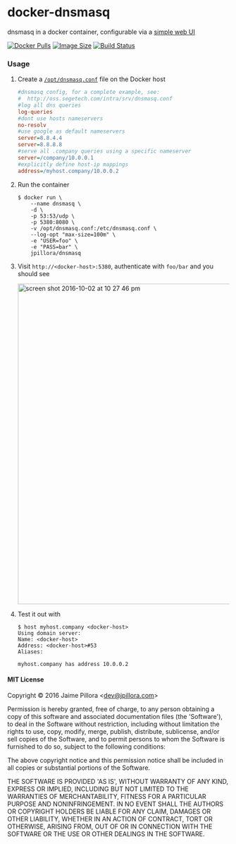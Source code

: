 # docker-dnsmasq

dnsmasq in a docker container, configurable via a [simple web UI](https://github.com/jpillora/webproc)


[![Docker Pulls](https://img.shields.io/docker/pulls/bodsch/docker-dnsmasq)][hub]
[![Image Size](https://images.microbadger.com/badges/image/bodsch/docker-dnsmasq)][microbadger]
[![Build Status](https://travis-ci.org/bodsch/docker-dnsmasq)][travis]

[hub]: https://hub.docker.com/r/bodsch/docker-dnsmasq/
[microbadger]: https://microbadger.com/images/bodsch/docker-dnsmasq
[travis]: https://travis-ci.org/bodsch/docker-dnsmasq


### Usage

1. Create a [`/opt/dnsmasq.conf`](http://oss.segetech.com/intra/srv/dnsmasq.conf) file on the Docker host

	``` ini
	#dnsmasq config, for a complete example, see:
	#  http://oss.segetech.com/intra/srv/dnsmasq.conf
	#log all dns queries
	log-queries
	#dont use hosts nameservers
	no-resolv
	#use google as default nameservers
	server=8.8.4.4
	server=8.8.8.8
	#serve all .company queries using a specific nameserver
	server=/company/10.0.0.1
	#explicitly define host-ip mappings
	address=/myhost.company/10.0.0.2
	```

1. Run the container

	```
	$ docker run \
		--name dnsmasq \
		-d \
		-p 53:53/udp \
		-p 5380:8080 \
		-v /opt/dnsmasq.conf:/etc/dnsmasq.conf \
		--log-opt "max-size=100m" \
		-e "USER=foo" \
		-e "PASS=bar" \
		jpillora/dnsmasq
	```

1. Visit `http://<docker-host>:5380`, authenticate with `foo/bar` and you should see

	<img width="726" alt="screen shot 2016-10-02 at 10 27 46 pm" src="https://cloud.githubusercontent.com/assets/633843/19020264/c6d8eee8-88ef-11e6-9eee-c09aa07cad62.png">

1. Test it out with

	```
	$ host myhost.company <docker-host>
	Using domain server:
	Name: <docker-host>
	Address: <docker-host>#53
	Aliases:

	myhost.company has address 10.0.0.2
	```

#### MIT License

Copyright &copy; 2016 Jaime Pillora &lt;dev@jpillora.com&gt;

Permission is hereby granted, free of charge, to any person obtaining
a copy of this software and associated documentation files (the
'Software'), to deal in the Software without restriction, including
without limitation the rights to use, copy, modify, merge, publish,
distribute, sublicense, and/or sell copies of the Software, and to
permit persons to whom the Software is furnished to do so, subject to
the following conditions:

The above copyright notice and this permission notice shall be
included in all copies or substantial portions of the Software.

THE SOFTWARE IS PROVIDED 'AS IS', WITHOUT WARRANTY OF ANY KIND,
EXPRESS OR IMPLIED, INCLUDING BUT NOT LIMITED TO THE WARRANTIES OF
MERCHANTABILITY, FITNESS FOR A PARTICULAR PURPOSE AND NONINFRINGEMENT.
IN NO EVENT SHALL THE AUTHORS OR COPYRIGHT HOLDERS BE LIABLE FOR ANY
CLAIM, DAMAGES OR OTHER LIABILITY, WHETHER IN AN ACTION OF CONTRACT,
TORT OR OTHERWISE, ARISING FROM, OUT OF OR IN CONNECTION WITH THE
SOFTWARE OR THE USE OR OTHER DEALINGS IN THE SOFTWARE.


[dockerhub]: https://hub.docker.com/r/jpillora/dnsmasq/
